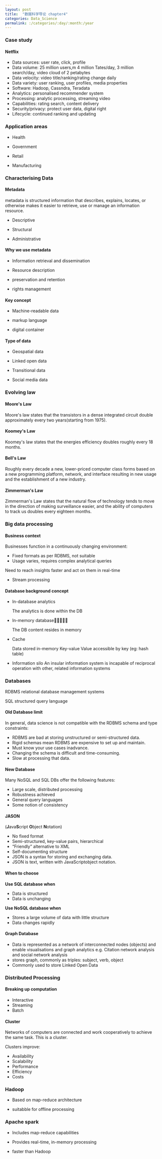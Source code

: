 ```yaml
---
layout: post
title:  "数据科学导论 chapter4"
categories: Data_Science
permalink: :/categories/:day/:month:/year
---
```


### Case study

#### Netflix

- Data sources: user rate, click, profile
- Data volume: 25 million users,m 4 million Tates/day, 3 million search/day, video cloud of 2 petabytes
- Data velocity:  video title/ranking/rating change daily
- Data variety: user ranking, user profiles, media properties
- Software: Hadoop, Cassndra, Teradata
- Analytics: personalised recommender system
- Processing: analytic processing, streaming video
- Capabilities: rating search, content delivery
- Security/privacy: protect user data, digital right
- Lifecycle: continued ranking and updating

### Application areas

- Health

- Government 

- Retail 

- Manufacturing 

### Characterising Data

#### Metadata

metadata is structured information that describes, explains, locates, or otherwise makes it easier to retrieve, use or manage an information resource.

-   Descriptive

-   Structural
    
-   Administrative
    
#### Why we use metadata

-   Information retrieval and dissemination
    
-   Resource description
    
-   preservation and retention
    
-   rights management
    

#### Key concept

-   Machine-readable data
    
-   markup language
    
-   digital container
    

#### Type of data

-   Geospatial data
    
-   Linked open data
    
-   Transitional data
    
-   Social media data
    

### Evolving law

#### Moore's Law

Moore's law states that the transistors in a dense integrated circuit double approximately every two years(starting from 1975).

#### Koomey's Law

Koomey's law states that the energies efficiency doubles roughly every 18 months.

#### Bell's Law

Roughly every decade a new, lower-priced computer class forms based on a new programming platform, network, and interface resulting in new usage and the establishment of a new industry.

#### Zimmerman's Law

Zimmerman's Law states that the natural flow of technology tends to move in the direction of making surveillance easier, and the ability of computers to track us doubles every eighteen months.

### Big data processing

#### Business context

Businesses function in a continuously changing environment:

- Fixed formats as per RDBMS, not suitable
- Usage varies, requires complex analytical queries

Need to reach insights faster and act on them in real-time

- Stream processing

#### Database background concept

- In-database analytics

  The analytics is done within the DB 

- In-memory database

  The DB content resides in memory

- Cache

  Data stored in-memory
  Key-value
  Value accessible by key (eg: hash table)

- Information silo
  An insular information system is incapable of reciprocal operation with other, related information systems

### Databases 

RDBMS relational database management systems

SQL structured query language

#### Old Database limit

In general, data science is not compatible with the RDBMS schema and type constraints:

- RDBMS are bad at storing unstructured or semi-structured data.
- Rigid schemas mean RDBMS are expensive to set up and maintain.
- Must know your use cases inadvance.
-  Changing the schema is difficult and time-consuming.
-  Slow at processing that data.

#### New Database

Many NoSQL and SQL DBs offer the following features:

- Large scale, distributed processing
- Robustness achieved
- General query languages
- Some notion of consistency

#### JASON

(**J**ava**S**cript **O**bject **N**otation)

- No fixed format
- Semi-structured, key-value pairs, hierarchical
- “Friendly” alternative to XML
- Self-documenting structure
- JSON is a syntax for storing and exchanging data.
- JSON is text, written with JavaScriptobject notation.

#### When to choose

**Use SQL database when**

- Data is structured
- Data is unchanging

 **Use NoSQL database when**

- Stores a large volume of data with little structure
- Data changes rapidly

#### Graph Database

- Data is represented as a network of interconnected nodes (objects) and enable visualisations and graph analytics e.g. Citation network analysis and social network analysis
- stores graph, commonly as triples: subject, verb, object
- Commonly used to store Linked Open Data

### Distributed Processing

#### Breaking up computation

- Interactive
- Streaming
- Batch

#### Cluster

Networks of computers are connected and work cooperatively to achieve the same task. This is a cluster.

Clusters improve:

- Availability
- Scalability
- Performance
- Efficiency
- Costs

### Hadoop

- Based on map-reduce architecture 

- suitabble for offline processing


### Apache spark

- Includes map-reduce capabilities

- Provides real-time, in-memory processing

- faster than Hadoop